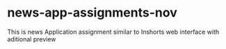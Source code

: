 # news-app-assignments-nov
This is  news Application assignment similar to Inshorts web interface with aditional preview
